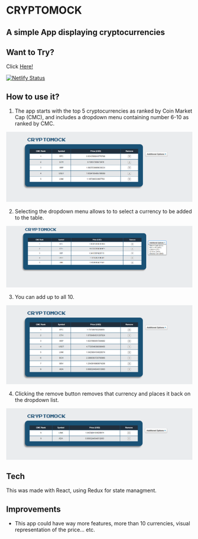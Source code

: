 # CRYPTOMOCK

## A simple App displaying cryptocurrencies  


## Want to Try?

Click [Here!](https://crypto-mock.netlify.app/)

[![Netlify Status](https://api.netlify.com/api/v1/badges/e442f5b1-0d88-4979-9997-a0592b0a2e97/deploy-status)](https://app.netlify.com/sites/crypto-mock/deploys)


## How to use it?

1. The app starts with the top 5 cryptocurrencies as ranked by Coin Market Cap (CMC), and includes a dropdown menu containing number 6-10 as ranked by CMC.

![](./assets/Crypto1.png)

2. Selecting the dropdown menu allows to to select a currency to be added to the table.

![](./assets/Crypto2.png)

3. You can add up to all 10.

![](./assets/Crypto3.png)

4. Clicking the remove button removes that currency and places it back on the dropdown list.

![](./assets/Crypto4.png)

## Tech

This was made with React, using Redux for state managment. 

## Improvements

- This app could have way more features, more than 10 currencies, visual representation of the price... etc.
